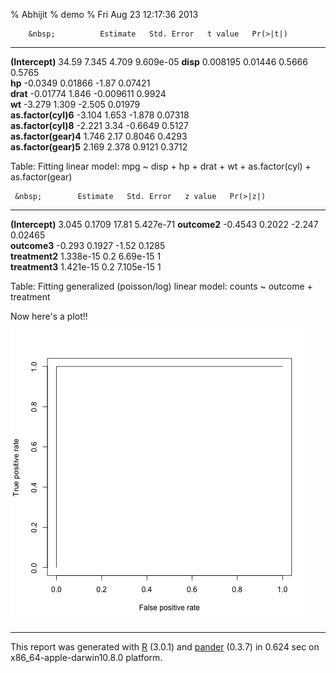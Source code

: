 % Abhijit
% demo
% Fri Aug 23 12:17:36 2013


        &nbsp;          Estimate   Std. Error   t value   Pr(>|t|) 
---------------------- ---------- ------------ --------- ----------
   **(Intercept)**       34.59       7.345       4.709   9.609e-05 
       **disp**         0.008195    0.01446     0.5666     0.5765  
        **hp**          -0.0349     0.01866      -1.87    0.07421  
       **drat**         -0.01774     1.846     -0.009611   0.9924  
        **wt**           -3.279      1.309      -2.505    0.01979  
 **as.factor(cyl)6**     -3.104      1.653      -1.878    0.07318  
 **as.factor(cyl)8**     -2.221       3.34      -0.6649    0.5127  
 **as.factor(gear)4**    1.746        2.17      0.8046     0.4293  
 **as.factor(gear)5**    2.169       2.378      0.9121     0.3712  

Table: Fitting linear model: mpg ~ disp + hp + drat + wt + as.factor(cyl) + as.factor(gear)


     &nbsp;        Estimate   Std. Error   z value   Pr(>|z|) 
----------------- ---------- ------------ --------- ----------
 **(Intercept)**    3.045       0.1709      17.81   5.427e-71 
  **outcome2**     -0.4543      0.2022     -2.247    0.02465  
  **outcome3**      -0.293      0.1927      -1.52     0.1285  
 **treatment2**   1.338e-15      0.2      6.69e-15      1     
 **treatment3**   1.421e-15      0.2      7.105e-15     1     

Table: Fitting generalized (poisson/log) linear model: counts ~ outcome + treatment


Now here's a plot!!
![](plots/29e7b5706cf.png)


-------
This report was generated with [R](http://www.r-project.org/) (3.0.1) and [pander](https://github.com/rapporter/pander) (0.3.7) in 0.624 sec on x86_64-apple-darwin10.8.0 platform.